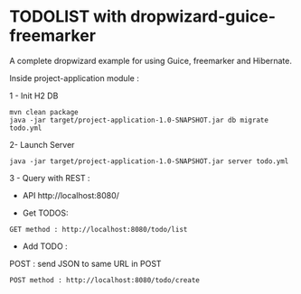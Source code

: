 TODOLIST with dropwizard-guice-freemarker
========================

A complete dropwizard example for using Guice, freemarker and Hibernate.

Inside project-application module :

1 - Init H2 DB

```
mvn clean package
java -jar target/project-application-1.0-SNAPSHOT.jar db migrate todo.yml
```

2- Launch Server

```
java -jar target/project-application-1.0-SNAPSHOT.jar server todo.yml
```

3 - Query with REST :

- API
http://localhost:8080/

- Get TODOS:
```
GET method : http://localhost:8080/todo/list
```

- Add TODO :

POST : send JSON to same URL in POST
```
POST method : http://localhost:8080/todo/create
```




